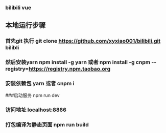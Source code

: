 ###  bilibili vue

## 本地运行步骤
### 首先git 执行 git clone https://github.com/xyxiao001/bilibili.git bilibli  
### 然后安装yarn  npm install -g yarn   或者  npm install -g cnpm --registry=https://registry.npm.taobao.org
### 安装依赖包  yarn 或者 cnpm i
###启动服务  npm run dev
### 访问地址  localhost:8866
### 打包编译为静态页面  npm run build
